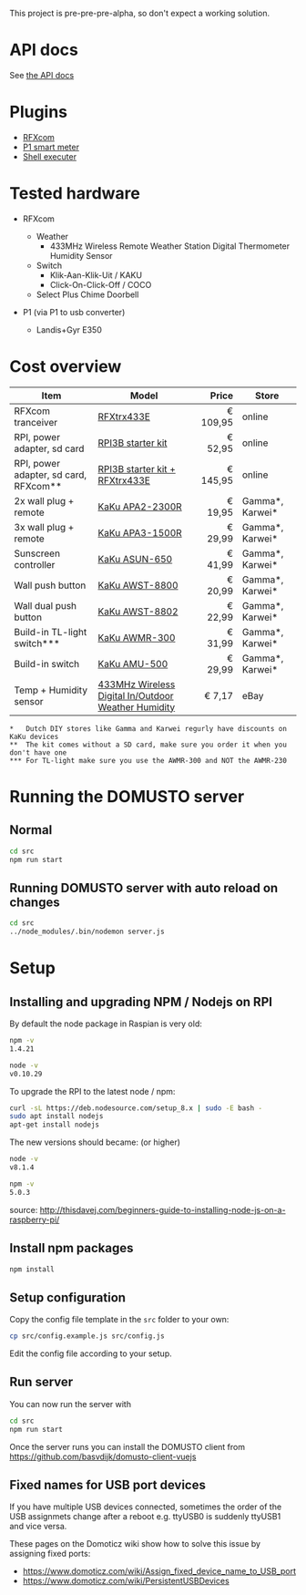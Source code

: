 This project is pre-pre-pre-alpha, so don't expect a working solution.

# API docs

See [the API docs](API.MD)

# Plugins
- [RFXcom](src/plugins/domusto-rfxcom)
- [P1 smart meter](src/plugins/domusto-p1)
- [Shell executer](src/plugins/domusto-shell)

# Tested hardware
- RFXcom
  - Weather
    - 433MHz Wireless Remote Weather Station Digital Thermometer Humidity Sensor
  - Switch
    - Klik-Aan-Klik-Uit / KAKU
    - Click-On-Click-Off / COCO
  - Select Plus Chime Doorbell

- P1 (via P1 to usb converter)
  - Landis+Gyr E350

# Cost overview
|Item          | Model        |Price          |Store         |
|--------------|--------------|--------------:|--------------|
|RFXcom tranceiver|[RFXtrx433E](http://www.rfxcom.com/epages/78165469.sf/nl_NL/?ObjectPath=/Shops/78165469/Categories/Transceivers)|€ 109,95| online|
|RPI, power adapter, sd card|[RPI3B starter kit](https://www.sossolutions.nl/raspberry-pi-3b-starterkit)|€ 52,95|online
|RPI, power adapter, sd card, RFXcom**|[RPI3B starter kit + RFXtrx433E](https://www.sossolutions.nl/rfxcom-e-domoticz-starter-met-raspberry-pi3b)|€ 145,95|online
|2x wall plug + remote|[KaKu APA2-2300R](https://www.klikaanklikuit.nl/nl/apa2-2300r-2-kanaals-afstandsbediening-stekkerdoos-schakelaars.html) | € 19,95| Gamma*, Karwei*|
|3x wall plug + remote|[KaKu APA3-1500R](https://www.klikaanklikuit.nl/nl/apa3-1500r-starterset.html) | € 29,99| Gamma*, Karwei*|
|Sunscreen controller|[KaKu ASUN-650](https://www.klikaanklikuit.nl/nl/asun-650-schakelaar-voor-zonwering.html)|€ 41,99| Gamma*, Karwei*|
|Wall push button|[KaKu AWST-8800](https://www.klikaanklikuit.nl/nl/awst-8800-draadloze-wandschakelaar.html)|€ 20,99| Gamma*, Karwei*|
|Wall dual push button|[KaKu AWST-8802](https://www.klikaanklikuit.nl/nl/awst-8802-dubbele-draadloze-wandschakelaar.html)|€ 22,99| Gamma*, Karwei*|
|Build-in TL-light switch***|[KaKu AWMR-300](https://www.klikaanklikuit.nl/nl/awmr-300-mini-inbouw-schakelaar.html)|€ 31,99| Gamma*, Karwei*|
|Build-in switch|[KaKu AMU-500](https://www.klikaanklikuit.nl/nl/amu-500-universele-schakelaar.html)|€ 29,99| Gamma*, Karwei*|
|Temp + Humidity sensor| [433MHz Wireless Digital In/Outdoor Weather Humidity](http://www.ebay.nl/itm/Wireless-Temp-Alert-Thermometer-Hygrometer-Meter-433MHz-Temperature-Humidity-NEW-/182558019276?hash=item2a814e4ecc:g:W7cAAOSwdGFY2hlG) | € 7,17 | eBay

```
*   Dutch DIY stores like Gamma and Karwei regurly have discounts on KaKu devices
**  The kit comes without a SD card, make sure you order it when you don't have one
*** For TL-light make sure you use the AWMR-300 and NOT the AWMR-230
```

# Running the DOMUSTO server

## Normal

```bash
cd src
npm run start
```

## Running DOMUSTO server with auto reload on changes
```bash
cd src
../node_modules/.bin/nodemon server.js
```

# Setup

## Installing and upgrading NPM / Nodejs on RPI

By default the node package in Raspian is very old:

```bash
npm -v
1.4.21
```

```bash
node -v
v0.10.29
```

To upgrade the RPI to the latest node / npm:

```bash
curl -sL https://deb.nodesource.com/setup_8.x | sudo -E bash -
sudo apt install nodejs
apt-get install nodejs
```

The new versions should became: (or higher)
```bash
node -v
v8.1.4
```

```bash
npm -v
5.0.3
```

source: http://thisdavej.com/beginners-guide-to-installing-node-js-on-a-raspberry-pi/

## Install npm packages

```bash
npm install
```

## Setup configuration

Copy the config file template in the `src` folder to your own:

``` bash
cp src/config.example.js src/config.js
```

Edit the config file according to your setup.

## Run server

You can now run the server with
```bash
cd src
npm run start
```

Once the server runs you can install the DOMUSTO client from https://github.com/basvdijk/domusto-client-vuejs

## Fixed names for USB port devices

If you have multiple USB devices connected, sometimes the order of the USB assignmets change after a reboot e.g. ttyUSB0 is suddenly ttyUSB1 and vice versa.

These pages on the Domoticz wiki show how to solve this issue by assigning fixed ports:

- https://www.domoticz.com/wiki/Assign_fixed_device_name_to_USB_port
- https://www.domoticz.com/wiki/PersistentUSBDevices